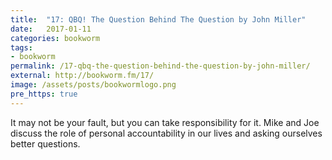 ```yaml
---
title:  "17: QBQ! The Question Behind The Question by John Miller"
date:   2017-01-11
categories: bookworm
tags:
- bookworm
permalink: /17-qbq-the-question-behind-the-question-by-john-miller/
external: http://bookworm.fm/17/
image: /assets/posts/bookwormlogo.png
pre_https: true
---
```

It may not be your fault, but you can take responsibility for it. Mike and Joe discuss the role of personal accountability in our lives and asking ourselves better questions.
<!--more-->